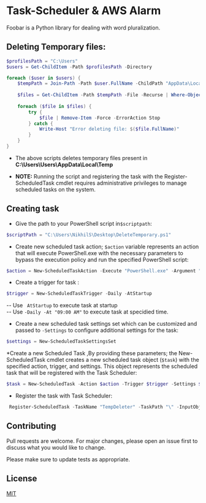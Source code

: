 # Task-Scheduler & AWS Alarm

Foobar is a Python library for dealing with word pluralization.

## Deleting Temporary files:

```powershell
$profilesPath = "C:\Users"
$users = Get-ChildItem -Path $profilesPath -Directory

foreach ($user in $users) {
    $tempPath = Join-Path -Path $user.FullName -ChildPath "AppData\Local\Temp"
    
    $files = Get-ChildItem -Path $tempPath -File -Recurse | Where-Object { -not $_.PSIsContainer }
    
    foreach ($file in $files) {
        try {
            $file | Remove-Item -Force -ErrorAction Stop
        } catch {
            Write-Host "Error deleting file: $($file.FullName)"
        }
    }
}

```
* The above scripts deletes temporary files present in **C:\Users\Users\AppData\Local\Temp**

* **NOTE:** Running the script and registering the task with the Register-ScheduledTask cmdlet requires administrative privileges to manage scheduled tasks on the system.

## Creating task  
* Give the path to your PowerShell script in```$scriptpath```:
```powershell
$scriptPath = "C:\Users\NikhilS\Desktop\DeleteTemporary.ps1"
```
*	Create new scheduled task action; ```$action``` variable represents an action that will execute PowerShell.exe with the necessary parameters to bypass the execution policy and run the specified PowerShell script:
```powershell
$action = New-ScheduledTaskAction -Execute "PowerShell.exe" -Argument "-ExecutionPolicy Bypass -File `"$scriptPath`""
```
* Create a trigger for task :
```powershell
$trigger = New-ScheduledTaskTrigger -Daily -AtStartup
```
-- Use ``` AtStartup``` to execute task at startup  
-- Use ```-Daily -At "09:00 AM"``` to execute task at specidied time. 

* Create a new scheduled task settings set which can be customized and passed to ```-Settings``` to configure additional  settings for the task: 
```powershell
$settings = New-ScheduledTaskSettingsSet
```
*Create a new Scheduled Task ,By providing these parameters; the New-ScheduledTask cmdlet creates a new scheduled task object (```$task```) with the specified action, trigger, and settings. This object represents the scheduled task that will be registered with the Task Scheduler:
```powershell
$task = New-ScheduledTask -Action $action -Trigger $trigger -Settings $settings
```
* Register the task with Task Scheduler:

```powershell
 Register-ScheduledTask -TaskName "TempDeleter" -TaskPath "\" -InputObject $Task -User "SYSTEM"

```

## Contributing

Pull requests are welcome. For major changes, please open an issue first
to discuss what you would like to change.

Please make sure to update tests as appropriate.

## License

[MIT](https://choosealicense.com/licenses/mit/)
